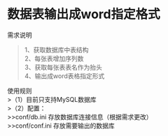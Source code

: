 数据表输出成word指定格式
=====
需求说明
>1、获取数据库中表结构  
>2、每张表增加序列数  
>3、获取每张表表名作为抬头  
>4、输出成word表格指定形式  

使用规则  
    >（1）目前只支持MySQL数据库  
    >（2）配置：  
        >>conf/db.ini  存放数据库连接信息（根据需求更改）  
        >>conf/conf.ini 存放需要输出的数据库  
